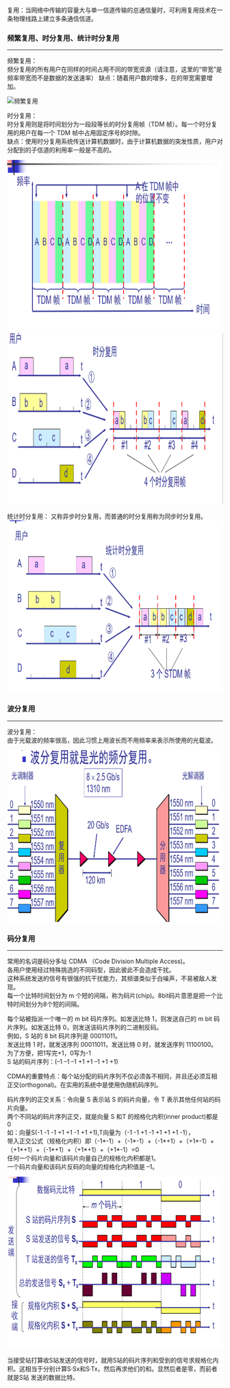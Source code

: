 复用：当网络中传输的容量大与单一信道传输的总通信量时，可利用复用技术在一条物理线路上建立多条通信信道。

### 频繁复用、时分复用、统计时分复用

---------------------
频繁复用：  
频分复用的所有用户在同样的时间占用不同的带宽资源（请注意，这里的“带宽”是频率带宽而不是数据的发送速率）
缺点：随着用户数的增多，在的带宽需要增加。

<img src="./imgs/频繁复用.png" width="800" height="400"  alt="频繁复用" >

时分复用：  
时分复用则是将时间划分为一段段等长的时分复用帧（TDM 帧）。每一个时分复用的用户在每一个 TDM 帧中占用固定序号的时隙。  
缺点：使用时分复用系统传送计算机数据时，由于计算机数据的突发性质，用户对分配到的子信道的利用率一般是不高的。 

<img src="./imgs/时分复用.png" width="800" height="400"  alt="时分复用" >

<img src="./imgs/时分复用缺点.png" width="800" height="400"  alt="时分复用缺点" >

统计时分复用： 
又称异步时分复用，而普通的时分复用称为同步时分复用。
<img src="./imgs/统计时分复用.png" width="800" height="400"  alt="统计时分复用" >

### 波分复用

---------------------
波分复用：  
由于光载波的频率很高，因此习惯上用波长而不用频率来表示所使用的光载波。

<img src="./imgs/波分复用.png" width="800" height="400"  alt="波分复用" >

### 码分复用

---------------------
常用的名词是码分多址 CDMA （Code Division Multiple Access)。  
各用户使用经过特殊挑选的不同码型，因此彼此不会造成干扰。  
这种系统发送的信号有很强的抗干扰能力，其频谱类似于白噪声，不易被敌人发现。  
每一个比特时间划分为 m 个短的间隔，称为码片(chip)。8bit码片意思是把一个比特时间划分为8个短的间隔。

每个站被指派一个唯一的 m bit 码片序列。如发送比特 1，则发送自己的 m bit 码片序列。如发送比特 0，则发送该码片序列的二进制反码。   
例如，S 站的 8 bit 码片序列是 00011011。  
发送比特 1 时，就发送序列 00011011，发送比特 0 时，就发送序列 11100100。  
为了方便，把1写完+1，0写为-1  
S 站的码片序列：(–1 –1 –1 +1 +1 –1 +1 +1)     

CDMA的重要特点：每个站分配的码片序列不仅必须各不相同，并且还必须互相正交(orthogonal)。在实用的系统中是使用伪随机码序列。  

码片序列的正交关系：令向量 S 表示站 S 的码片向量，令 T 表示其他任何站的码片向量。  
两个不同站的码片序列正交，就是向量 S 和T 的规格化内积(inner product)都是 0  
如：向量S(-1 -1 -1 +1 +1 -1 +1 +1),T向量为（-1 -1 +1 -1 +1 +1 +1 -1），  
带入正交公式（规格化内积）即（-1*-1）+（-1*-1）+（-1*+1）+（+1*-1）+（+1*+1）+（-1*+1）+（+1*+1）+（+1*-1）=0  
任何一个码片向量和该码片向量自己的规格化内积都是1。   
一个码片向量和该码片反码的向量的规格化内积值是 –1。  

<img src="./imgs/码分复用工作原理.png" width="800" height="400"  alt="码分复用工作原理" >

当接受站打算收S站发送的信号时，就用S站的码片序列和受到的信号求规格化内积。这相当于分别计算S·Sx和S·Tx，然后再求他们的和。显然后者是零，而前者就是S站
发送的数据比特。  
